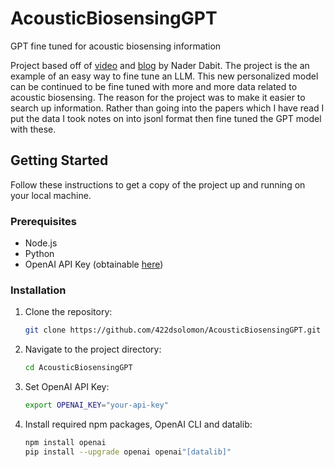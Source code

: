 # AcousticBiosensingGPT
GPT fine tuned for acoustic biosensing information

Project based off of [video](https://www.youtube.com/watch?v=Sb7U32kXMB0) and [blog](https://nader.substack.com/p/supercharge-your-gpt-model-custom) by Nader Dabit. 
The project is the an example of an easy way to fine tune an LLM. This new personalized model can be continued to be fine tuned with more and more data related to acoustic biosensing.
The reason for the project was to make it easier to search up information. Rather than going into the papers which I have read I put the data I took notes on into jsonl format then fine tuned the GPT model with these.

## Getting Started 

Follow these instructions to get a copy of the project up and running on your local machine.

### Prerequisites

- Node.js
- Python
- OpenAI API Key (obtainable [here](https://openai.com))

### Installation

1. Clone the repository:

   ```bash
   git clone https://github.com/422dsolomon/AcousticBiosensingGPT.git

2. Navigate to the project directory:

   ```bash
   cd AcousticBiosensingGPT

3. Set OpenAI API Key:
   
   ```bash
   export OPENAI_KEY="your-api-key"
   
4. Install required npm packages, OpenAI CLI and datalib:

   ```bash
   npm install openai
   pip install --upgrade openai openai"[datalib]"



